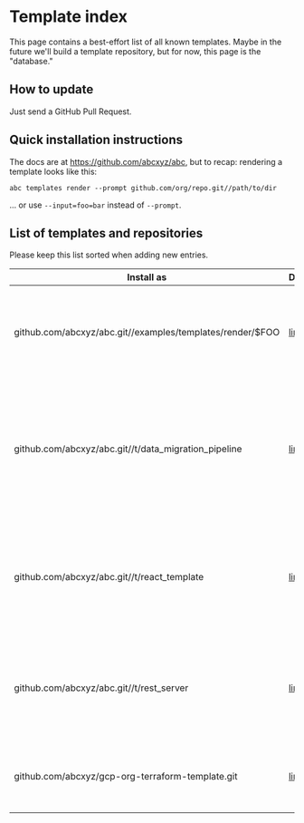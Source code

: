 # Template index

This page contains a best-effort list of all known templates. Maybe in the
future we'll build a template repository, but for now, this page is the
"database."

## How to update

Just send a GitHub Pull Request.

## Quick installation instructions

The docs are at https://github.com/abcxyz/abc, but to recap: rendering a
template looks like this:

    abc templates render --prompt github.com/org/repo.git//path/to/dir

... or use `--input=foo=bar` instead of `--prompt`.

## List of templates and repositories

Please keep this list sorted when adding new entries.

| Install as                                                | Docs/link                                                                 | Description                                                                                       |
| --------------------------------------------------------- | ------------------------------------------------------------------------- | ------------------------------------------------------------------------------------------------- |
| github.com/abcxyz/abc.git//examples/templates/render/$FOO | [link](https://github.com/abcxyz/abc/tree/main/examples/templates/render) | Tiny educational examples of how to use various features in your spec.yaml                        |
| github.com/abcxyz/abc.git//t/data_migration_pipeline      | [link](https://github.com/abcxyz/abc/tree/main/t/data_migration_pipeline) | Simple Spanner data migration pipeline in Go, using Apache Beam to migrate from a MySQL CSV dump. |
| github.com/abcxyz/abc.git//t/react_template               | [link](https://github.com/abcxyz/abc/tree/main/t/react_template)          | A CRA React frontend example app intended to be extended and customized                               |
| github.com/abcxyz/abc.git//t/rest_server                  | [link](https://github.com/abcxyz/abc/tree/main/t/rest_server)             | A "hello world" Go HTTP server intended to be extended and customized                             |
| github.com/abcxyz/gcp-org-terraform-template.git          | [link](https://github.com/abcxyz/gcp-org-terraform-template)              | Terraform files for setting up a GCP org. Restricted access.                                                          |
